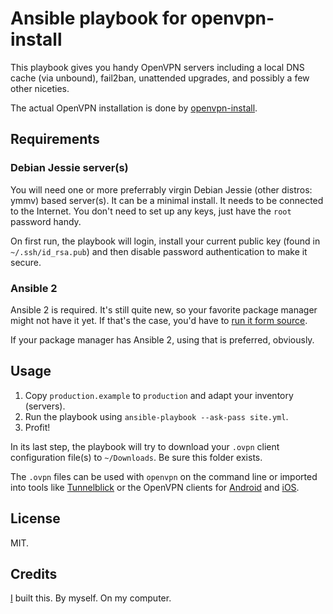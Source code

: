 # Ansible playbook for openvpn-install

This playbook gives you handy OpenVPN servers including a local DNS cache (via unbound), fail2ban, unattended upgrades, and possibly a few other niceties.

The actual OpenVPN installation is done by [openvpn-install](https://github.com/Nyr/openvpn-install).

## Requirements

### Debian Jessie server(s)

You will need one or more preferrably virgin Debian Jessie (other distros: ymmv) based server(s). It can be a minimal install. It needs to be connected to the Internet. You don't need to set up any keys, just have the `root` password handy.

On first run, the playbook will login, install your current public key (found in `~/.ssh/id_rsa.pub`) and then disable password authentication to make it secure.

### Ansible 2

Ansible 2 is required. It's still quite new, so your favorite package manager might not have it yet. If that's the case, you'd have to [run it form source](http://docs.ansible.com/ansible/intro_installation.html#running-from-source).

If your package manager has Ansible 2, using that is preferred, obviously.

## Usage

1. Copy `production.example` to `production` and adapt your inventory (servers).
2. Run the playbook using `ansible-playbook --ask-pass site.yml`.
3. Profit!

In its last step, the playbook will try to download your `.ovpn` client configuration file(s) to `~/Downloads`. Be sure this folder exists.

The `.ovpn` files can be used with `openvpn` on the command line or imported into tools like [Tunnelblick](https://tunnelblick.net/) or the OpenVPN clients for [Android](https://play.google.com/store/apps/details?id=net.openvpn.openvpn) and [iOS](https://itunes.apple.com/de/app/openvpn-connect/id590379981?mt=8).

## License

MIT.

## Credits

[I](http://jan.sh) built this. By myself. On my computer.
